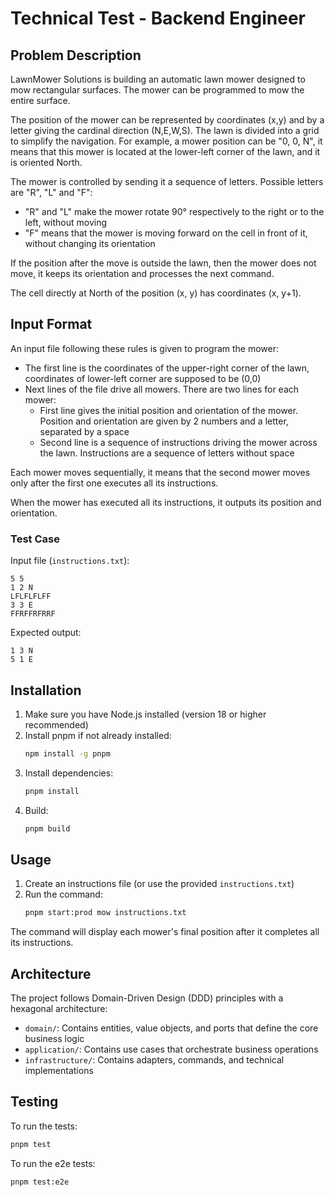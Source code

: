 # Technical Test - Backend Engineer

## Problem Description

LawnMower Solutions is building an automatic lawn mower designed to mow rectangular surfaces. The mower can be programmed to mow the entire surface.

The position of the mower can be represented by coordinates (x,y) and by a letter giving the cardinal direction (N,E,W,S). The lawn is divided into a grid to simplify the navigation. For example, a mower position can be "0, 0, N", it means that this mower is located at the lower-left corner of the lawn, and it is oriented North.

The mower is controlled by sending it a sequence of letters. Possible letters are "R", "L" and "F":

- "R" and "L" make the mower rotate 90° respectively to the right or to the left, without moving
- "F" means that the mower is moving forward on the cell in front of it, without changing its orientation

If the position after the move is outside the lawn, then the mower does not move, it keeps its orientation and processes the next command.

The cell directly at North of the position (x, y) has coordinates (x, y+1).

## Input Format

An input file following these rules is given to program the mower:

- The first line is the coordinates of the upper-right corner of the lawn, coordinates of lower-left corner are supposed to be (0,0)
- Next lines of the file drive all mowers. There are two lines for each mower:
  - First line gives the initial position and orientation of the mower. Position and orientation are given by 2 numbers and a letter, separated by a space
  - Second line is a sequence of instructions driving the mower across the lawn. Instructions are a sequence of letters without space

Each mower moves sequentially, it means that the second mower moves only after the first one executes all its instructions.

When the mower has executed all its instructions, it outputs its position and orientation.

### Test Case

Input file (`instructions.txt`):

```
5 5
1 2 N
LFLFLFLFF
3 3 E
FFRFFRFRRF
```

Expected output:

```
1 3 N
5 1 E
```

## Installation

1. Make sure you have Node.js installed (version 18 or higher recommended)
2. Install pnpm if not already installed:
   ```bash
   npm install -g pnpm
   ```
3. Install dependencies:
   ```bash
   pnpm install
   ```
4. Build:
   ```bash
   pnpm build
   ```

## Usage

1. Create an instructions file (or use the provided `instructions.txt`)
2. Run the command:
   ```bash
   pnpm start:prod mow instructions.txt
   ```

The command will display each mower's final position after it completes all its instructions.

## Architecture

The project follows Domain-Driven Design (DDD) principles with a hexagonal architecture:

- `domain/`: Contains entities, value objects, and ports that define the core business logic
- `application/`: Contains use cases that orchestrate business operations
- `infrastructure/`: Contains adapters, commands, and technical implementations

## Testing

To run the tests:

```bash
pnpm test
```

To run the e2e tests:

```bash
pnpm test:e2e
```
